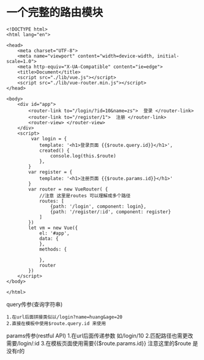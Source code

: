 # 一个完整的路由模块

```
<!DOCTYPE html>
<html lang="en">

<head>
    <meta charset="UTF-8">
    <meta name="viewport" content="width=device-width, initial-scale=1.0">
    <meta http-equiv="X-UA-Compatible" content="ie=edge">
    <title>Document</title>
    <script src="./lib/vue.js"></script>
    <script src="./lib/vue-router.min.js"></script> 
</head>
    
<body>
    <div id="app">
        <router-link to="/login/?id=10&name=zs">  登录 </router-link>
        <router-link to="/register/1">  注册 </router-link>
        <router-view> </router-view>
    </div>
    <script>
         var login = {
            template: '<h1>登录页面 {{$route.query.id}}</h1>',
            created() {
                console.log(this.$route)
            },
        }
        var register = {
            template: '<h1>注册页面 {{$route.params.id}}</h1>'
        }
        var router = new VueRouter( {
            //注意 这里是routes 可以理解成多个路径
            routes: [
                {path: '/login', component: login},
                {path: '/register/:id', component: register}
            ]
        })
        let vm = new Vue({
            el: '#app',
            data: {
            },
            methods: {
                
            },
            router
        })
    </script>
</body>

</html>
```

query传参(查询字符串)

	1.在url后面拼接类似以/login?name=huang&age=20
	2.直接在模板中使用$route.query.id 来使用


params传参(restful API)
	1.在url后面传递参数 如/login/10
	2.匹配路径也需更改  需要/login/:id
	3.在模板页面使用需要{{$route.params.id}}
	注意这里的$route 是没有r的